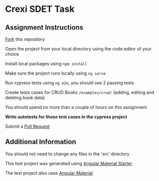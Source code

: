 # Crexi SDET Task

## Assignment Instructions
[Fork](https://help.github.com/en/github/getting-started-with-github/fork-a-repo) this repository

Open the project from your local directory using the code editor of your choice

Install local packages using `npm install`

Make sure the project runs locally using `ng serve`

Run cypress tests using `ng e2e`, you should see 2 passing tests

Create tests cases for CRUD Books `/examples/crud/` (adding, editing and deleting book data)

You should spend no more than a couple of hours on this assignment

**Write autotests for those test cases in the cypress project**

Submit a [Pull Request](https://help.github.com/en/github/collaborating-with-issues-and-pull-requests/creating-a-pull-request-from-a-fork)

## Additional Information
You should not need to change any files in the 'src' directory

This test project was generated using [Angular Material Starter](https://github.com/tomastrajan/angular-ngrx-material-starter)

The test project also uses [Angular Material](https://material.angular.io/components/categories)

